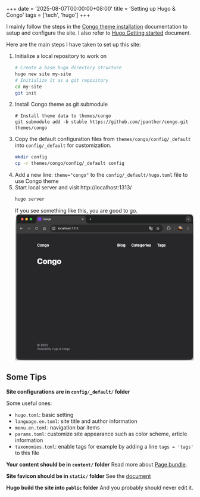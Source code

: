 +++
date = '2025-08-07T00:00:00+08:00'
title = 'Setting up Hugo & Congo'
tags = ['tech', 'hugo']
+++

I mainly follow the steps in the [Congo theme installation](https://jpanther.github.io/congo/docs/installation/) documentation to setup and configure the site. I also refer to [Hugo Getting started](https://gohugo.io/getting-started/) document.

Here are the main steps I have taken to set up this site:
1. Initialize a local repository to work on
    ```bash
    # Create a base hugo directory structure
    hugo new site my-site
    # Initialize it as a git repository
    cd my-site
    git init
    ```
2. Install Congo theme as git submodule 
    ```
    # Install theme data to themes/congo
    git submodule add -b stable https://github.com/jpanther/congo.git themes/congo
    ```
3. Copy the default configuration files from `themes/congo/config/_default` into `config/_default` for customization.
    ```bash
    mkdir config
    cp -r themes/congo/config/_default config
    ```
4. Add a new line: `theme="congo"` to the `config/_default/hugo.toml` file to use Congo theme
5. Start local server and visit http://localhost:1313/
    ```bash
    hugo server
    ```
    If you see something like this, you are good to go.
    ![initial congo screenshot](congo-initial.png "Initial view of a Hugo-Congo site")


## Some Tips

**Site configurations are in `config/_default/` folder**

Some useful ones:
- `hugo.toml`: basic setting
- `language.en.toml`: site title and author information 
- `menu.en.toml`: navigation bar items
- `params.toml`: customize site appearance such as color scheme, article information
- `taxonomies.toml`: enable tags for example by adding a line `tags = 'tags'` to this file


**Your content should be in `content/` folder**
Read more about [Page bundle](https://gohugo.io/content-management/page-bundles/).


**Site favicon should be in `static/` folder** 
See the [document](https://jpanther.github.io/congo/docs/partials/#favicons)

**Hugo build the site into `public` folder**
And you probably should never edit it. 
    
